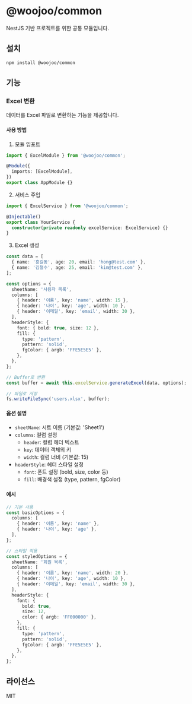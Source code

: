 # @woojoo/common

NestJS 기반 프로젝트를 위한 공통 모듈입니다.

## 설치

```bash
npm install @woojoo/common
```

## 기능

### Excel 변환

데이터를 Excel 파일로 변환하는 기능을 제공합니다.

#### 사용 방법

1. 모듈 임포트

```typescript
import { ExcelModule } from '@woojoo/common';

@Module({
  imports: [ExcelModule],
})
export class AppModule {}
```

2. 서비스 주입

```typescript
import { ExcelService } from '@woojoo/common';

@Injectable()
export class YourService {
  constructor(private readonly excelService: ExcelService) {}
}
```

3. Excel 생성

```typescript
const data = [
  { name: '홍길동', age: 20, email: 'hong@test.com' },
  { name: '김철수', age: 25, email: 'kim@test.com' },
];

const options = {
  sheetName: '사용자 목록',
  columns: [
    { header: '이름', key: 'name', width: 15 },
    { header: '나이', key: 'age', width: 10 },
    { header: '이메일', key: 'email', width: 30 },
  ],
  headerStyle: {
    font: { bold: true, size: 12 },
    fill: {
      type: 'pattern',
      pattern: 'solid',
      fgColor: { argb: 'FFE5E5E5' },
    },
  },
};

// Buffer로 반환
const buffer = await this.excelService.generateExcel(data, options);

// 파일로 저장
fs.writeFileSync('users.xlsx', buffer);
```

#### 옵션 설명

- `sheetName`: 시트 이름 (기본값: 'Sheet1')
- `columns`: 컬럼 설정
  - `header`: 컬럼 헤더 텍스트
  - `key`: 데이터 객체의 키
  - `width`: 컬럼 너비 (기본값: 15)
- `headerStyle`: 헤더 스타일 설정
  - `font`: 폰트 설정 (bold, size, color 등)
  - `fill`: 배경색 설정 (type, pattern, fgColor)

#### 예시

```typescript
// 기본 사용
const basicOptions = {
  columns: [
    { header: '이름', key: 'name' },
    { header: '나이', key: 'age' },
  ],
};

// 스타일 적용
const styledOptions = {
  sheetName: '회원 목록',
  columns: [
    { header: '이름', key: 'name', width: 20 },
    { header: '나이', key: 'age', width: 10 },
    { header: '이메일', key: 'email', width: 30 },
  ],
  headerStyle: {
    font: {
      bold: true,
      size: 12,
      color: { argb: 'FF000000' },
    },
    fill: {
      type: 'pattern',
      pattern: 'solid',
      fgColor: { argb: 'FFE5E5E5' },
    },
  },
};
```

## 라이선스

MIT
